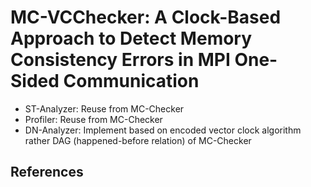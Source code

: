 # MC-VCChecker: A Clock-Based Approach to Detect Memory Consistency Errors in MPI One-Sided Communication
- ST-Analyzer: Reuse from MC-Checker
- Profiler: Reuse from MC-Checker
- DN-Analyzer: Implement based on encoded vector clock algorithm rather DAG (happened-before relation) of MC-Checker
## References
